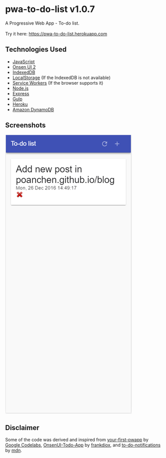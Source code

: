 # pwa-to-do-list v1.0.7
A Progressive Web App - To-do list.<br><br>
Try it here: https://pwa-to-do-list.herokuapp.com

## Technologies Used
- [JavaScript](https://www.javascript.com/)
- [Onsen UI 2](https://onsen.io/)
- [IndexedDB](https://www.w3.org/TR/IndexedDB/)
- [LocalStorage](https://www.w3.org/TR/webstorage/#the-localstorage-attribute) (If the IndexedDB is not available)
- [Service Workers](https://developers.google.com/web/fundamentals/getting-started/primers/service-workers) (If the browser supports it)
- [Node.js](https://nodejs.org/)
- [Express](https://expressjs.com/)
- [Gulp](http://gulpjs.com/)
- [Heroku](https://www.heroku.com/)
- [Amazon DynamoDB](https://aws.amazon.com/dynamodb/)

## Screenshots
![Loading the first image](demo.PNG)

## Disclaimer
Some of the code was derived and inspired from [your-first-pwapp](https://github.com/googlecodelabs/your-first-pwapp) by [Google Codelabs](https://github.com/googlecodelabs), [OnsenUI-Todo-App](https://github.com/frankdiox/OnsenUI-Todo-App) by [frankdiox](https://github.com/frankdiox), and [to-do-notifications](https://github.com/mdn/to-do-notifications/) by [mdn](https://github.com/mdn).
